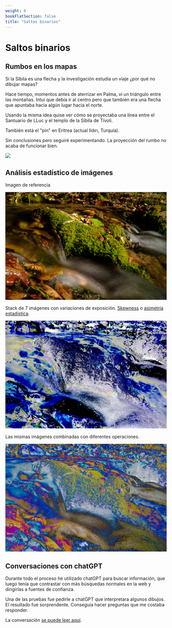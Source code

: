 ```yaml
---
weight: 8
bookFlatSection: false
title: "Saltos binarios"
---
```

# Saltos binarios

## Rumbos en los mapas

Si la Sibila es una flecha y la investigación estudia un viaje ¿por qué no dibujar mapas?

Hace tiempo, momentos antes de aterrizar en Palma, vi un triángulo entre las montañas. Intuí que debía ir al centro pero que también era una flecha que apuntaba hacia algún lugar hacia el norte.

Usando la misma idea quise ver cómo se proyectaba una línea entre el Santuario de LLuc y el templo de la Sibila de Tívoli.

También está el "pin" en Eritrea (actual Ildırı, Turquía).

Sin conclusiones pero seguiré experimentando. La proyección del rumbo no acaba de funcionar bien.


![](Screenshot_2024-11-13_at_16.43.58.png)

## Análisis estadístico de imágenes

Imagen de referencia

![](20241112_1017_X1V45305_fransimo.jpg)

Stack de 7 imágenes con variaciones de exposición. [Skewness](https://en.wikipedia.org/wiki/Skewness) o [asimetría estadística](https://es.wikipedia.org/wiki/Asimetr%C3%ADa_estad%C3%ADstica).

![](20241112_1021_X1V45302_fransimo.jpg)

Las mismas imágenes combinadas con diferentes operaciones.

![](20241112_1021_X1V45302_fransimo_layers.jpg)

## Conversaciones con chatGPT

Durante todo el proceso he utilizado chatGPT para buscar información, que luego tenía que contrastar 
con más búsquedas normales en la web y dirigirlas a fuentes de confianza.

Una de las pruebas fue pedirle a chatGPT que interpretara algunos dibujos. El resultado fue sorprendente. 
Conseguía hacer preguntas que me costaba responder.

La conversación [se puede leer aquí](/posts/chatGPT/2024-10-21/).